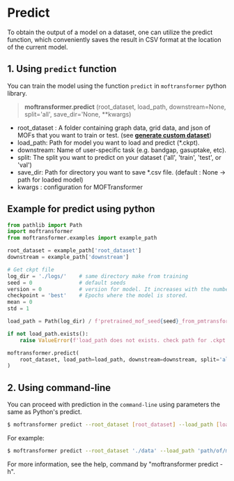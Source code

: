 # Predict

To obtain the output of a model on a dataset, one can utilize the predict function, which conveniently saves the result in CSV format at the location of the current model.

## 1. Using `predict` function

You can train the model using the function `predict` in `moftransformer` python library.
> **moftransformer.predict** (root_dataset, load_path, downstream=None, split='all', save_dir='None, **kwargs)

- root_dataset : A folder containing graph data, grid data, and json of MOFs that you want to train or test.
  (see [**generate custom dataset**](https://hspark1212.github.io/MOFTransformer/dataset.html#generate-custom-dataset))
- load_path: Path for model you want to load and predict (*.ckpt).  
- downstream: Name of user-specific task (e.g. bandgap, gasuptake, etc).
- split: The split you want to predict on your dataset ('all', 'train', 'test', or 'val')
- save_dir: Path for directory you want to save *.csv file. (default : None -> path for loaded model)
- kwargs : configuration for MOFTransformer

## Example for predict using python
```python
from pathlib import Path
import moftransformer
from moftransformer.examples import example_path

root_dataset = example_path['root_dataset']
downstream = example_path['downstream']

# Get ckpt file
log_dir = './logs/'    # same directory make from training
seed = 0               # default seeds
version = 0            # version for model. It increases with the number of trains
checkpoint = 'best'    # Epochs where the model is stored. 
mean = 0
std = 1

load_path = Path(log_dir) / f'pretrained_mof_seed{seed}_from_pmtransformer/version_{version}/checkpoints/{checkpoint}.ckpt'

if not load_path.exists():
    raise ValueError(f'load_path does not exists. check path for .ckpt file : {load_path}')

moftransformer.predict(
    root_dataset, load_path=load_path, downstream=downstream, split='all', mean=mean, std=std
)
```

## 2. Using command-line

You can proceed with prediction in the `command-line` using parameters the same as Python's predict.

```bash
$ moftransformer predict --root_dataset [root_dataset] --load_path [load_path]--downstream [downstream] --split [split] --save_dir [save_dir] ...
```

For example:
```bash
$ moftransformer predict --root_dataset './data' --load_path 'path/of/model' --downstream 'exmaple' --mean 0. --std 1.
```

For more information, see the help, command by "moftransformer predict -h".